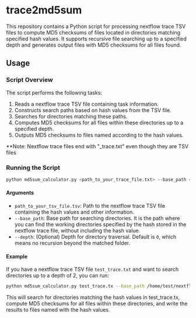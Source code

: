 # trace2md5sum

This repository contains a Python script for processing nextflow trace TSV files to compute MD5 checksums of files located in directories matching specified hash values. It supports recursive file searching up to a specified depth and generates output files with MD5 checksums for all files found.

## Usage

### Script Overview

The script performs the following tasks:
1. Reads a nextflow trace TSV file containing task information. 
2. Constructs search paths based on hash values from the TSV file.
3. Searches for directories matching these paths.
4. Computes MD5 checksums for all files within these directories up to a specified depth.
5. Outputs MD5 checksums to files named according to the hash values.

**Note: Nextflow trace files end with "_trace.txt" even though they are TSV files

### Running the Script

```bash
python md5sum_calculator.py <path_to_your_trace_file.txt> --base_path <base_path> --depth 0
```

#### Arguments

- `path_to_your_tsv_file.tsv`: Path to the nextflow trace TSV file containing the hash values and other information.
- `--base_path`: Base path for searching directories. It is the path where you can find the working directories specified by the hash stored in the nextflow trace file, without including the hash value.
- `--depth`: (Optional) Depth for directory traversal. Default is `0`, which means no recursion beyond the matched folder.

#### Example

If you have a nextflow trace TSV file `test_trace.txt` and want to search directories up to a depth of 2, you can run:

```bash
python md5sum_calculator.py test_trace.tx --base_path /home/test/nextflow_workdirs/ --depth 2
```
This will search for directories matching the hash values in test_trace.tx, compute MD5 checksums for all files within these directories, and write the results to files named with the hash values.

